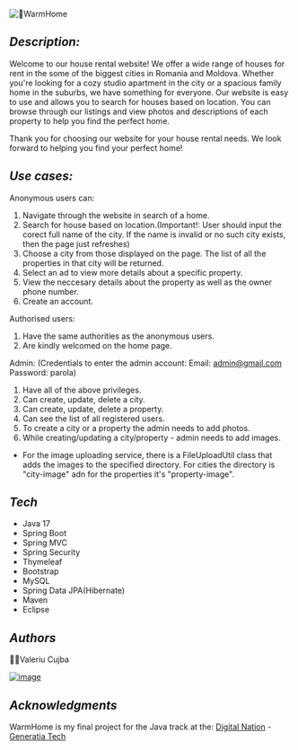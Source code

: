 ![🏡WarmHome](https://user-images.githubusercontent.com/102542868/208936422-f50d595c-1341-48b4-a559-7b99b283727c.png)

## _Description:_
Welcome to our house rental website! We offer a wide range of houses for rent in the some of the biggest cities in Romania and Moldova. Whether you're looking for a cozy studio apartment in the city or a spacious family home in the suburbs, we have something for everyone. Our website is easy to use and allows you to search for houses based on location. You can browse through our listings and view photos and descriptions of each property to help you find the perfect home.

Thank you for choosing our website for your house rental needs. We look forward to helping you find your perfect home!

## _Use cases:_

Anonymous users can:
1. Navigate through the website in search of a home.
2. Search for house based on location.(Important!: User should input the corect full name of the city. If the name is invalid or no such city exists, then the page just refreshes)
3. Choose a city from those displayed on the page. The list of all the properties in that city will be returned.
4. Select an ad to view more details about a specific property.
5. View the neccesary details about the property as well as the owner phone number. 
6. Create an account.

Authorised users:
1. Have the same authorities as the anonymous users.
2. Are kindly welcomed on the home page.

Admin: 
(Credentials to enter the admin account: 
Email: admin@gmail.com
Password: parola)
1. Have all of the above privileges.
2. Can create, update, delete a city.
3. Can create, update, delete a property.
4. Can see the list of all registered users.
5. To create a city or a property the admin needs to add photos. 
6. While creating/updating a city/property - admin needs to add images.

- For the image uploading service, there is a FileUploadUtil class that adds the images to the specified directory. For cities the directory is "city-image" adn for the properties it's "property-image".  


## _Tech_

- Java 17
- Spring Boot
- Spring MVC
- Spring Security
- Thymeleaf
- Bootstrap
- MySQL
- Spring Data JPA(Hibernate)
- Maven
- Eclipse

## _Authors_

👨‍💻Valeriu Cujba

[![image](https://img.shields.io/badge/LinkedIn-0077B5?style=for-the-badge&logo=linkedin&logoColor=white)](https://www.linkedin.com/in/valeriu-cujba/)

## _Acknowledgments_
WarmHome is my final project for the Java track at the: 
[Digital Nation](https://digitalnation.ro/) - [Generatia Tech](https://generatiatech.ro/)
